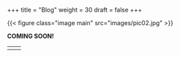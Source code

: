 +++
title = "Blog"
weight = 30
draft = false
+++

{{< figure class="image main" src="images/pic02.jpg" >}}

**COMING SOON!**

<table>
<tr><td class="icons"><a href="/#work"><i class="far fa-arrow-alt-circle-left fa-2x"></i></a></td><td class="icons"><a href="/#contact"><i class="far fa-arrow-alt-circle-right fa-2x"></i></a></td></tr>
</table>

